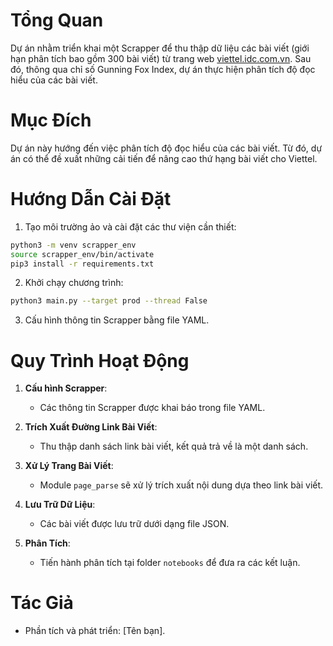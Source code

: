 
# Tổng Quan

Dự án nhằm triển khai một Scrapper để thu thập dữ liệu các bài viết (giới hạn phân tích bao gồm 300 bài viết) từ trang web [viettel.idc.com.vn](https://viettel.idc.com.vn). Sau đó, thông qua chỉ số Gunning Fox Index, dự án thực hiện phân tích độ đọc hiểu của các bài viết.

# Mục Đích

Dự án này hướng đến việc phân tích độ đọc hiểu của các bài viết. Từ đó, dự án có thể đề xuất những cải tiến để nâng cao thứ hạng bài viết cho Viettel.

# Hướng Dẫn Cài Đặt

1. Tạo môi trường ảo và cài đặt các thư viện cần thiết:

```bash
python3 -m venv scrapper_env
source scrapper_env/bin/activate
pip3 install -r requirements.txt
```

2. Khởi chạy chương trình:

```bash
python3 main.py --target prod --thread False
```

3. Cấu hình thông tin Scrapper bằng file YAML.

# Quy Trình Hoạt Động

1. **Cấu hình Scrapper**:
   - Các thông tin Scrapper được khai báo trong file YAML.

2. **Trích Xuất Đường Link Bài Viết**:
   - Thu thập danh sách link bài viết, kết quả trả về là một danh sách.

3. **Xử Lý Trang Bài Viết**:
   - Module `page_parse` sẽ xử lý trích xuất nội dung dựa theo link bài viết.

4. **Lưu Trữ Dữ Liệu**:
   - Các bài viết được lưu trữ dưới dạng file JSON.

5. **Phân Tích**:
   - Tiến hành phân tích tại folder `notebooks` để đưa ra các kết luận.

# Tác Giả

- Phần tích và phát triển: [Tên bạn].
